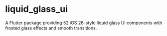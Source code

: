 # liquid_glass_ui
A Flutter package providing 52 iOS 26-style liquid glass UI components with frosted glass effects and smooth transitions.
